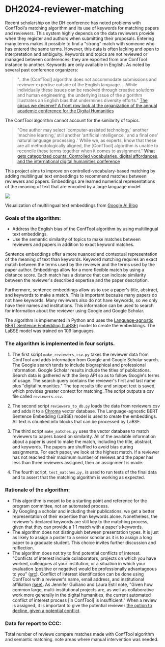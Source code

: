 # DH2024-reviewer-matching

Recent scholarship on the DH conference has noted problems with ConfTool's matching algorithm and its use of keywords for matching papers and reviewers. This system highly depends on the data reviewers provide when they register and authors when submitting their proposals. Entering many terms makes it possible to find a "strong" match with someone who has entered the same terms. However, this data is often lacking and open to interpretation and ambiguity. Keywords and topics are not reviewed or managed between conferences; they are exported from one ConfTool instance to another. Keywords are only available in English. As noted by several past conference organizers: 

> "...the [ConfTool] algorithm does not accommodate submissions and reviewer expertise outside of the English language. ...While individually these issues can be resolved through creative solutions and human engineering, the underlying issue of the algorithm illustrates an English bias that undermines diversity efforts." [The circus we deserve? A front row look at the organization of the annual academic conference for the Digital Humanities](http://digitalhumanities.org:8081/dhq/vol/16/4/000643/000643.html) 

The ConfTool algorithm cannot account for the similarity of topics. 

> "One author may select 'computer-assisted technology,' another 'machine learning,' still another 'artificial intelligence,' and a final one' natural language processing .' While we, as experts, know that these are all methodologically aligned, the [ConfTool] algorithm is unable to reconcile these terms together when it comes to assignment." [What gets categorized counts: Controlled vocabularies, digital affordances, and the international digital humanities conference](https://academic.oup.com/dsh/article/38/3/1088/6988912)

This project aims to improve on controlled-vocabulary-based matching by adding multilingual text embeddings to recommend matches between reviewers and papers. Embeddings are learned numerical representations of the meaning of text that are encoded by a large language model. 

![](https://1.bp.blogspot.com/-6upFrBNGwo4/Xzwk7D60GaI/AAAAAAAAGZs/ZDgmdCvBYfQr2cc5CkWW0AfIzD11x1q4wCLcBGAsYHQ/s0/image2%2B%25284%2529.jpg) 

Visualization of multilingual text embeddings from [Google AI Blog](https://ai.googleblog.com/2020/08/language-agnostic-bert-sentence.html)

### Goals of the algorithm:
- Address the English bias of the ConfTool algorithm by using multilingual text embeddings.
- Use the semantic similarity of topics to make matches between reviewers and papers in addition to exact keyword matches.

Sentence embeddings offer a more nuanced and contextual representation of the meaning of text than keywords. Keyword matching requires an exact match between the terms used by the reviewer and the terms used by the paper author. Embeddings allow for a more flexible match by using a distance score. Each match has a distance that can indicate similarity between the reviewer's described expertise and the paper description. 

Furthermore, sentence embeddings allow us to use a paper's title, abstract, and keywords to make a match. This is important because many papers do not have keywords. Many reviewers also do not have keywords, so we only have their names and institutions. This information can be used to search for information about the reviewer using Google and Google Scholar.  

The algorithm is implemented in Python and uses the [Language-agnostic BERT Sentence Embedding (LaBSE)](https://ai.googleblog.com/2020/08/language-agnostic-bert-sentence.html) model to create the embeddings. The LaBSE model was trained on 109 languages. 

### The algorithm is implemented in four scripts.
1. The first script `make_reviewers_csv.py` takes the reviewer data from ConfTool and adds information from Google and Google Scholar search. The Google search tends to include biographical and professional information. Google Scholar results include the titles of publications. Search data is gathered with the Serp API so as to follow Google's terms of usage. The search query contains the reviewer's first and last name plus "digital humanities." The top results title and snippet text is saved, which provides greater context for matching. The script outputs a csv file called `reviewers.csv`.

2. The second script `reviewers_to_db.py` loads the data from reviewers.csv and adds it to a [Chroma](https://docs.trychroma.com/) vector database. The Language-agnostic BERT Sentence Embedding (LaBSE) model is used to create the embeddings. All text is chunked into blocks that can be processed by LaBSE.

3. The third script `make_matches.py` uses the vector database to match reviewers to papers based on similarity. All of the available information about a paper is used to make the match, including the title, abstract, and keywords. The papers are shuffled to avoid bias during assignments. For each paper, we look at the highest match. If a reviewer has not reached their maximum number of reviews and the paper has less than three reviewers assigned, then an assignment is made. 

4. The fourth script, `test_matches.py,` is used to run tests of the final data and to assert that the matching algorithm is working as expected.

### Rationale of the algorithm:

- This algorithm is meant to be a starting point and reference for the program committee, not an automated process. 
- By Googling a scholar and including their publications, we get a better representation of their expertise than keywords alone. Nonetheless, the reviewer's declared keywords are still key to the matching process, given that they can provide a 1:1 match with a paper's keywords. 
- The algorithm does not distinguish between presentation types. It is just as likely to assign a poster to a senior scholar as it is to assign a long paper to a graduate student. This choice invites further discussion and relflection. 
- The algorithm does not try to find potential conflicts of interest. "Conflicts of interest include collaborators, projects on which you have worked, colleagues at your institution, or a situation in which your evaluation (positive or negative) would be professionally advantageous to you" ([src](https://ach2023.ach.org/en/reviewer-guidelines/)). Conflict of interest identification can be done using ConfTool with a reviewer's name, email address, and institutional affiliation [(see)](https://www.conftool.net/ctforum/index.php/topic,117.0.html). As Jennifer Guiliano and Laura Estil note, "Given how common large, multi-institutional projects are, as well as collaborative work more generally in the digital humanities, the current automated conflict of interest process [in ConfTool] is insufficient." When a review is assigned, it is important to give the potential reviewer [the option to decline, given a potential conflict](https://www.conftool.net/ctforum/index.php/topic,229.0.html). 


### Data for report to CCC:
Total number of reviews 
compare matches made with ConfTool algorithm and semantic matching.
note areas where manual intervention was needed.